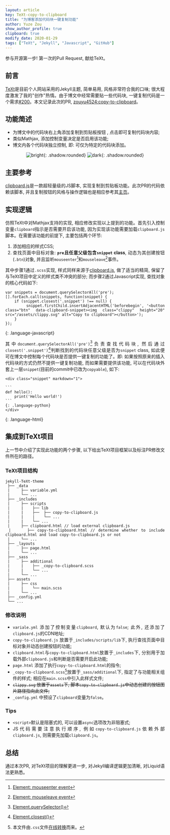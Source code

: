 ```yaml
---
layout: article
key: TeXt-copy-to-clipboard
title: "为博客添加代码块一键复制功能"
author: Yuze Zou
show_author_profile: true
clipboard: true
modify_date: 2020-01-29
tags: ["TeXt", "Jekyll", "Javascript", "GitHub"]
---
```


参与开源第一步! 第一次的Pull Request, 献给TeXt。

<!--more-->

<div style="margin: 0 auto;" align="justify" markdown="1">

## 前言

[TeXt](https://github.com/kitian616/jekyll-TeXt-theme)是目前个人网站采用的Jekyll主题, 简单易用, 风格非常符合我的口味; 很大程度激发了我的"创作"热情。由于博文中经常需要贴一些代码块, 一键复制代码是一个需求[#200](https://github.com/kitian616/jekyll-TeXt-theme/issues/200)。本文记录此次的PR, [zouyu4524:copy-to-clipboard](https://github.com/kitian616/jekyll-TeXt-theme/pull/218)。

## 功能简述

- 为博文中的代码块右上角添加复制到剪贴板按钮 <i class="far fa-copy"></i>, 点击即可复制代码块内容;
- 类似Mathjax, 添加控制变量决定是否启用该功能; 
- 博文内各个代码块独立控制, 即: 可仅为特定的代码块添加。 


<div style="margin: 0" align="center" markdown="1">

![bright](https://img.be-my-only.xyz/TeXt-copy-to-clipboard-01.gif){: .shadow.rounded}
![dark](https://img.be-my-only.xyz/TeXt-copy-to-clipboard-02.gif){: .shadow.rounded}

</div>

## 主要参考

[clipboard.js](https://clipboardjs.com/)是一款超轻量级的JS脚本, 实现复制到剪贴板功能。此次PR的代码依赖该脚本, 并且复制按钮的风格与操作逻辑也是相应参考其[主页](https://clipboardjs.com/)。

## 实现逻辑

仿照TeXt中对Mathjax支持的实现, 相应修改实现以上提到的功能。首先引入控制变量`clipboard`指示是否需要开启该功能, 因为实现该功能需要加载`clipboard.js`脚本。在需要该功能的前提下, 主要包括两个环节:  

1. 添加相应的样式CSS;
2. 查找页面中目标对象: **`pre`且任意父级包含`snippet` class**, 动态为其创建按钮(`.btn`)对象, 并且监听`mouseenter`[^enter]和`mouseleave`[^leave]事件。

其中步骤1通过`.scss`实现, 样式同样来源于[clipboard.js](https://clipboardjs.com/), 做了适当的精简, 保留了与TeXt项目中定义的样式类不冲突的部分; 而步骤2通过Javascript实现, 查找对象的核心代码如下:  

<div class="snippet" markdown="1">

```
var snippets = document.querySelectorAll('pre');
[].forEach.call(snippets, function(snippet) {
	if (snippet.closest('.snippet') !== null) {
		snippet.firstChild.insertAdjacentHTML('beforebegin', '<button class="btn" data-clipboard-snippet><img class="clippy" height="20" src="/assets/clippy.svg" alt="Copy to clipboard"></button>');
	}
});
```
{: .language-javascript}
</div>

其中`document.querySelectorAll('pre')`[^query]负责查找代码块, 然后通过`closest('.snippet')`[^closest]判断找到的代码块任意父级是否为`snippet` class, 如此便可在博文中控制每个代码块是否提供一键复制的功能了。即: 如果按照原来的插入代码块的方式仍然不提供一键复制功能, 而如果需要提供该功能, 可以在代码块外套上一层`snippet`(目前的commit中已改为`copyable`), 如下:  

<div class="snippet" markdown="1">

~~~
<div class="snippet" markdown="1">

```
def hello():
    print('Hello world!')
```
{: .language-python}
</div>
~~~
{: .language-html}
</div>

## 集成到TeXt项目

上一节中介绍了实现此功能的两个步骤, 以下给出TeXt项目框架以及标注PR修改文件所在的路径。

### TeXt项目结构

```
jekyll-TeXt-theme
 ├── _data
 |     ├── variable.yml
 |     └── ...
 ├── _includes
 |     ├── scripts
 |     |    ├── lib
 |     |    ├──  ├── copy-to-clipboard.js
 |     |    |    └── ...
 |     |    └── ...
 |     ├── clipboard.html // load external clipboard.js
 |     ├── copy-to-clipboard.html // determine whether to include clipboard.html and load copy-to-clipboard.js or not
 |     └── ...
 ├── _layouts
 |     ├── page.html
 |     └── ...
 ├── _sass
 |     ├── additional
 |     |    ├── _copy-to-clipboard.scss
 |     |    └── ...
 |     └── ...
 ├── assets
 |     ├── css
 |     |    └── main.scss
 |     └── ...
 ├── _config.yml
 └── ...
```

### 修改说明

- `variale.yml` 添加了控制变量`clipboard`, 默认为`false`; 此外, 还添加了`clipboard.js`的CDN地址; 
- `copy-to-clipboard.js` 放置于`_includes/scripts/lib`下, 执行查找页面中目标对象并动态创建按钮的功能; 
- `clipboard.html`与`copy-to-clipboard.html`放置于`_includes`下, 分别用于加载外部`clipboard.js`和判断是否需要开启此功能; 
- `page.html` 添加了执行`copy-to-clipboard.html`的指令; 
- `_copy-to-clipboard.scss`[^note]放置于`_sass/additional`下, 指定了与功能相关组件的样式; 相应在`main.scss`中引入此样式文件; 
- ~~`clippy.svg` 放置于`assets`下, 脚本`copy-to-clipboard.js`中动态创建的按钮图片路径指向此文件;~~
- `_config.yml` 中预设了`clipboard`变量为`false`。

### Tips

- `<script>`默认是阻塞式的, 可以设置`async`选项改为非阻塞式;
- JS代码需要注意执行顺序, 例如`copy-to-clipboard.js`依赖外部`clipboard.js`, 则需要先加载`clipboard.js`。

## 总结

通过本次PR, 对TeXt项目的理解更进一步, 对Jekyll编译逻辑更加清晰, 对Liquid语法更熟悉。

</div>

[^query]: [Element.querySelector()](https://developer.mozilla.org/en-US/docs/Web/API/Element/querySelector)
[^closest]: [Element.closest()](https://developer.mozilla.org/en-US/docs/Web/API/Element/closest)
[^enter]: [Element: mouseenter event](https://developer.mozilla.org/en-US/docs/Web/API/Element/mouseenter_event)
[^leave]: [Element: mouseleave event](https://developer.mozilla.org/en-US/docs/Web/API/Element/mouseleave_event)
[^note]: 本文件由`.css`文件[在线转换](https://jsonformatter.org/css-to-scss)而来。